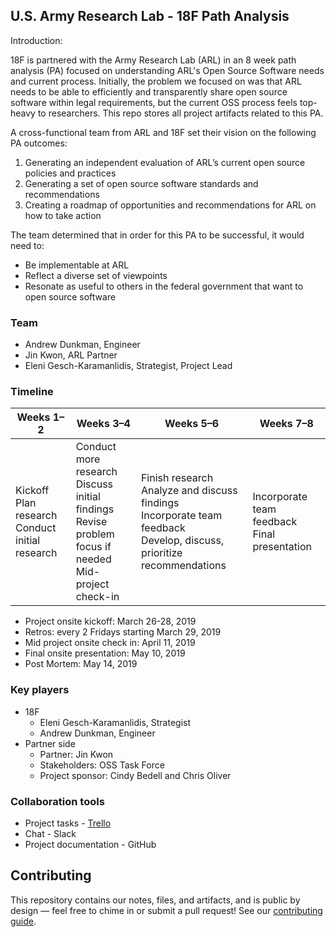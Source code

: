 ## U.S. Army Research Lab - 18F Path Analysis

Introduction:

18F is partnered with the Army Research Lab (ARL) in an 8 week path analysis (PA) focused on understanding ARL's Open Source Software needs and current process. Initially, the problem we focused on was that ARL needs to be able to efficiently and transparently share open source software within legal requirements, but the current OSS process feels top-heavy to researchers. This repo stores all project artifacts related to this PA. 

A cross-functional team from ARL and 18F set their vision on the following PA outcomes:

1. Generating an independent evaluation of ARL’s current open source policies and practices
2. Generating a set of open source software standards and recommendations
3. Creating a roadmap of opportunities and recommendations for ARL on how to take action

The team determined that in order for this PA to be successful, it would need to:

- Be implementable at ARL
- Reflect a diverse set of viewpoints
- Resonate as useful to others in the federal government that want to open source software

### Team

- Andrew Dunkman, Engineer
- Jin Kwon, ARL Partner
- Eleni Gesch-Karamanlidis, Strategist, Project Lead

### Timeline

| Weeks 1–2 | Weeks 3–4 | Weeks 5–6 | Weeks 7–8 |
|-----------|-----------|-----------|-----------|
| Kickoff<br>Plan research<br>Conduct initial research | Conduct more research<br>Discuss initial findings<br>Revise problem focus if needed<br>Mid-project check-in | Finish research<br>Analyze and discuss findings<br>Incorporate team feedback<br>Develop, discuss, prioritize recommendations | Incorporate team feedback<br>Final presentation |

- Project onsite kickoff: March 26-28, 2019
- Retros: every 2 Fridays starting March 29, 2019
- Mid project onsite check in: April 11, 2019
- Final onsite presentation: May 10, 2019
- Post Mortem: May 14, 2019

### Key players

- 18F
  - Eleni Gesch-Karamanlidis, Strategist
  - Andrew Dunkman, Engineer
- Partner side
  - Partner: Jin Kwon
  - Stakeholders: OSS Task Force
  - Project sponsor: Cindy Bedell and Chris Oliver

### Collaboration tools

- Project tasks - [Trello](https://trello.com/b/MU2Dlyz6/us-army-arl-path-analysis)
- Chat - Slack
- Project documentation - GitHub

## Contributing 

This repository contains our notes, files, and artifacts, and is public by design — feel free to chime in or submit a pull request! See our [contributing guide](/CONTRIBUTING.md).
